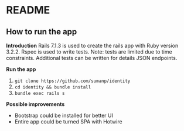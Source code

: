 # README

## How to run the app
**Introduction**
Rails 7.1.3 is used to create the rails app with Ruby version 3.2.2.
Rspec is used to write tests. Note: tests are limited due to time constraints. Additional tests can be written for details JSON endpoints.

**Run the app**
1. `git clone https://github.com/sumanp/identity`
2. `cd identity && bundle install`
3. `bundle exec rails s`

**Possible improvements**
- Bootstrap could be installed for better UI
- Entire app could be turned SPA with Hotwire 